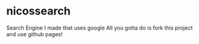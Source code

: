# nicossearch
Search Engine I made that uses google 
All you gotta do is fork this project and use github pages!
